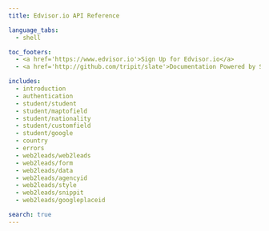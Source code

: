 ```yaml
---
title: Edvisor.io API Reference

language_tabs:
  - shell

toc_footers:
  - <a href='https://www.edvisor.io'>Sign Up for Edvisor.io</a>
  - <a href='http://github.com/tripit/slate'>Documentation Powered by Slate</a>

includes:
  - introduction
  - authentication
  - student/student
  - student/maptofield
  - student/nationality
  - student/customfield
  - student/google
  - country
  - errors
  - web2leads/web2leads
  - web2leads/form
  - web2leads/data
  - web2leads/agencyid
  - web2leads/style
  - web2leads/snippit
  - web2leads/googleplaceid

search: true
---
```

